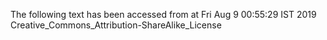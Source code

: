 The following text has been accessed from at Fri Aug 9 00:55:29 IST 2019
Creative_Commons_Attribution-ShareAlike_License
